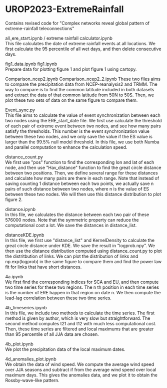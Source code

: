 # UROP2023-ExtremeRainfall
Contains revised code for "Complex networks reveal global pattern of  extreme-rainfall teleconnections"  


all_ere_start.ipynb / extreme rainfall calculator.ipynb  
This file calculates the date of extreme rainfall events at all locations. We first calculate the 95 percentile of all wet days, and then delete consecutive days. 


fig1_data.ipynb  fig1.ipynb  
Prepare data for plotting figure 1 and plot figure 1 using cartopy. 

Comparison_ncep2.ipynb  Comparison_ncep2_2.ipynb
These two files aims to compare the precipitation data from NCEP-reanalysis2 and TRMM. The way to compare is to find the common latitude included in both datasets and extract the data of that common latitude from 50N to 50S. Then, we plot these two sets of data on the same figure to compare them.


Event_sync.py  
This file aims to calculate the value of event synchronization between each two nodes using the ERE_start_date file. We first use calculate the threshold of each pair of extreme event between two nodes, and see how many pairs satisfy the thresholds. This number is the event synchronization value between these two nodes, and we only save the value if the ES value is larger than the 99.5% null model threshold. In this file, we use both Numba and parallel computation to enhance the calculation speed. 


distance_count.py  
We first use "pos" function to find the corresponding lon and lat of each node, and then use "Hav_distance" function to find the great circle distance between two positions. Then, we define several range for these distances and calculate how many pairs are there in each range. Note that instead of saving counting 1 distance between each two points, we actually save n pairs of such distance between two nodes, where n is the value of ES between these two nodes. We will then use this distance distribution to plot figure 2. 


distance.ipynb  
In this file, we calculates the distance between each two pair of these 576000 nodes. Note that the symmetric property can reduce the computational cost a lot. We save the distances in distance_list. 


distanceKDE.ipynb  
In this file, we first use "distance_list" and KernelDensity to calculate the great circle distance under KDE. We save the result in "logprob.npy". We then use the distance distribution computed using distance_count.py to plot the distritbution of links. We can plot the distribution of links and np.exp(logprob) in the same figure to compare them and find the power law fit for links that have short distances. 


4a.ipynb  
We first find the corresponding indices for SCA and EU, and then compute two time series for these two regions. The n th position in each time series is the number of ERE happen in that region on date n. We then compute the lead-lag correlation between these two time series. 


4b_timeseries.ipynb  
In this file, we include two methods to calculate the time series. The first method is given by author, which is very slow but straightforward. The second method computes t21 and t12 with much less computational cost. Then, these time series are filtered and local maximums that are greater than 95 percentile of all JJA data are chosen. 


4b_plot.ipynb  
We plot the precipitation data of the local maximum dates. 


4d_anomalies_plot.ipynb  
We obtain the data of wind speed. We compute the average wind speed over JJA seasons and subtract if from the average wind speed over local maximum days. This gives the anomalies data, and we plot it to obtain the Rossby-wave-like pattern. 


